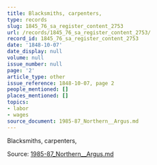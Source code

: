 ```yaml
---
title: Blacksmiths, carpenters,
type: records
slug: 1845_76_sa_register_content_2753
url: /records/1845_76_sa_register_content_2753/
record_id: 1845_76_sa_register_content_2753
date: '1848-10-07'
date_display: null
volume: null
issue_number: null
page: '2'
article_type: other
issue_reference: 1848-10-07, page 2
people_mentioned: []
places_mentioned: []
topics:
- labor
- wages
source_document: 1985-87_Northern__Argus.md
---
```


Blacksmiths, carpenters,

Source: [1985-87_Northern__Argus.md](/downloads/markdown/1985-87_Northern__Argus.md)
